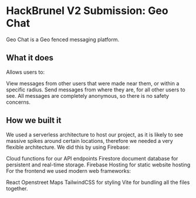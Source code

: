 # HackBrunel V2 Submission: Geo Chat

Geo Chat is a Geo fenced messaging platform.

## What it does
Allows users to:

View messages from other users that were made near them, or within a specific radius.
Send messages from where they are, for all other users to see.
All messages are completely anonymous, so there is no safety concerns.

## How we built it
We used a serverless architecture to host our project, as it is likely to see massive spikes around certain locations, therefore we needed a very flexible architecture. We did this by using Firebase:

Cloud functions for our API endpoints
Firestore document database for persistent and real-time storage.
Firebase Hosting for static website hosting
For the frontend we used modern web frameworks:

React
Openstreet Maps
TailwindCSS for styling
Vite for bundling all the files together.
